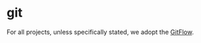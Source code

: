 # git

For all projects, unless specifically stated, we adopt the [GitFlow](https://www.atlassian.com/git/tutorials/comparing-workflows/gitflow-workflow).
